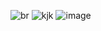 ![br](https://github.com/lostpackets/selenium-ide-notes/assets/119964688/84e05315-504c-4525-86c8-6d6aebbfbebc)
![kjk](https://github.com/lostpackets/selenium-ide-notes/assets/119964688/286796db-ee3a-44c7-a427-b5c70516236f)
![image](https://github.com/lostpackets/selenium-ide-notes/assets/119964688/ce90779f-f53b-4d71-862d-2dae5829e79d)
